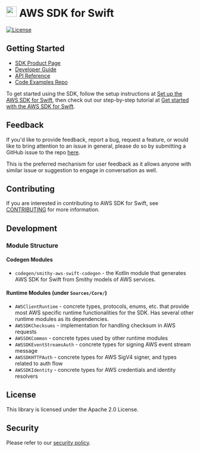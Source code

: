 # <img alt="aws_logo.png" src="https://avatars.githubusercontent.com/u/3299148?s=200&v=4" width="28"> AWS SDK for Swift

[![License][apache-badge]][apache-url]

[apache-badge]: https://img.shields.io/badge/License-Apache%202.0-blue.svg
[apache-url]: LICENSE

## Getting Started

- [SDK Product Page](https://aws.amazon.com/sdk-for-swift/)
- [Developer Guide](https://docs.aws.amazon.com/sdk-for-swift/latest/developer-guide/home.html)
- [API Reference](https://sdk.amazonaws.com/swift/api/awssdkforswift/latest/documentation/awssdkforswift)
- [Code Examples Repo](https://github.com/awsdocs/aws-doc-sdk-examples/tree/main/swift)

To get started using the SDK, follow the setup instructions at [Set up the AWS SDK for Swift](https://docs.aws.amazon.com/sdk-for-swift/latest/developer-guide/setting-up.html), then check out our step-by-step tutorial at [Get started with the AWS SDK for Swift](https://docs.aws.amazon.com/sdk-for-swift/latest/developer-guide/getting-started.html).

## Feedback

If you'd like to provide feedback, report a bug, request a feature, or would like to bring
attention to an issue in general, please do so by submitting a GitHub issue to the repo [here](https://github.com/awslabs/aws-sdk-swift/issues/new/choose).

This is the preferred mechanism for user feedback as it allows anyone with similar issue or suggestion to engage in conversation as well.

## Contributing

If you are interested in contributing to AWS SDK for Swift, see [CONTRIBUTING](CONTRIBUTING.md) for more information.

## Development

### Module Structure

#### Codegen Modules

* `codegen/smithy-aws-swift-codegen` - the Kotlin module that generates AWS SDK for Swift from Smithy models of AWS services.

#### Runtime Modules (under `Sources/Core/`)

* `AWSClientRuntime` - concrete types, protocols, enums, etc. that provide most AWS specific runtime functionalities for the SDK. 
                       Has several other runtime modules as its dependencies.
* `AWSSDKChecksums` - implementation for handling checksum in AWS requests
* `AWSSDKCommon` - concrete types used by other runtime modules
* `AWSSDKEventStreamsAuth` - concrete types for signing AWS event stream message
* `AWSSDKHTTPAuth` - concrete types for AWS SigV4 signer, and types related to auth flow
* `AWSSDKIdentity` - concrete types for AWS credentials and identity resolvers

## License

This library is licensed under the Apache 2.0 License.

## Security

Please refer to our [security policy](https://github.com/awslabs/aws-sdk-swift/security/policy).